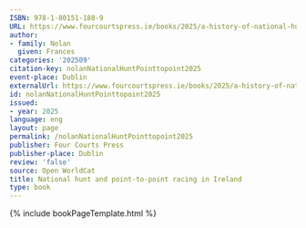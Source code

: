 ```yaml
---
ISBN: 978-1-80151-188-9
URL: https://www.fourcourtspress.ie/books/2025/a-history-of-national-hunt-and-point-to-point-racing-in-ireland
author:
- family: Nolan
  given: Frances
categories: '202509'
citation-key: nolanNationalHuntPointtopoint2025
event-place: Dublin
externalUrl: https://www.fourcourtspress.ie/books/2025/a-history-of-national-hunt-and-point-to-point-racing-in-ireland
id: nolanNationalHuntPointtopoint2025
issued:
- year: 2025
language: eng
layout: page
permalink: /nolanNationalHuntPointtopoint2025
publisher: Four Courts Press
publisher-place: Dublin
review: 'false'
source: Open WorldCat
title: National hunt and point-to-point racing in Ireland
type: book
---
```

{% include bookPageTemplate.html %}